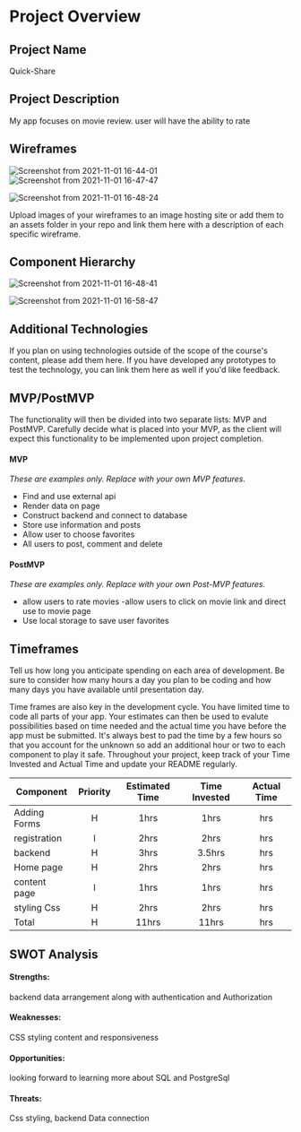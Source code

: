 # Project Overview

## Project Name

Quick-Share

## Project Description

My app focuses on movie review. user will have the ability to rate

## Wireframes

![Screenshot from 2021-11-01 16-44-01](https://user-images.githubusercontent.com/89764557/139756639-92f69f13-9f52-4aa9-93b7-8890c0b81ec1.png)
![Screenshot from 2021-11-01 16-47-47](https://user-images.githubusercontent.com/89764557/139757793-3281504a-6151-43e5-a2ea-963e02f67dd2.png)

![Screenshot from 2021-11-01 16-48-24](https://user-images.githubusercontent.com/89764557/139757798-b8081c84-7437-4f12-b8b7-3d6cb419b075.png)


Upload images of your wireframes to an image hosting site or add them to an assets folder in your repo and link them here with a description of each specific wireframe.

## Component Hierarchy
![Screenshot from 2021-11-01 16-48-41](https://user-images.githubusercontent.com/89764557/139757944-0f54ac8a-7d62-49f3-bcd0-295435edc7fc.png)

![Screenshot from 2021-11-01 16-58-47](https://user-images.githubusercontent.com/89764557/139757954-20387eee-c5b7-42db-9e66-d934797bb347.png)

## Additional Technologies

If you plan on using technologies outside of the scope of the course's content, please add them here. If you have developed any prototypes to test the technology, you can link them here as well if you'd like feedback.

## MVP/PostMVP

The functionality will then be divided into two separate lists: MVP and PostMVP.  Carefully decide what is placed into your MVP, as the client will expect this functionality to be implemented upon project completion.  

#### MVP 
*These are examples only. Replace with your own MVP features.*

- Find and use external api 
- Render data on page 
- Construct backend and connect to database
- Store use information and posts
- Allow user to choose favorites
- All users to post, comment and delete

#### PostMVP  
*These are examples only. Replace with your own Post-MVP features.*

- allow users to rate movies 
-allow users to click on movie link and direct use to movie page
- Use local storage to save user favorites

## Timeframes

Tell us how long you anticipate spending on each area of development. Be sure to consider how many hours a day you plan to be coding and how many days you have available until presentation day.

Time frames are also key in the development cycle.  You have limited time to code all parts of your app.  Your estimates can then be used to evalute possibilities based on time needed and the actual time you have before the app must be submitted. It's always best to pad the time by a few hours so that you account for the unknown so add an additional hour or two to each component to play it safe. Throughout your project, keep track of your Time Invested and Actual Time and update your README regularly.

| Component | Priority | Estimated Time | Time Invested | Actual Time |
| --- | :---: |  :---: | :---: | :---: |
| Adding Forms | H | 1hrs| 1hrs | hrs |
| registration | l | 2hrs| 2hrs | hrs |
| backend  | H | 3hrs| 3.5hrs | hrs |
| Home page | H | 2hrs| 2hrs | hrs |
| content page | l | 1hrs| 1hrs | hrs |
| styling Css | H | 2hrs| 2hrs | hrs |
| Total | H | 11hrs| 11hrs | hrs |

## SWOT Analysis

#### Strengths:
backend data arrangement along with authentication and Authorization

#### Weaknesses:
CSS styling content and responsiveness

#### Opportunities:
looking forward to learning more about SQL and PostgreSql

#### Threats:
Css styling, backend Data connection
